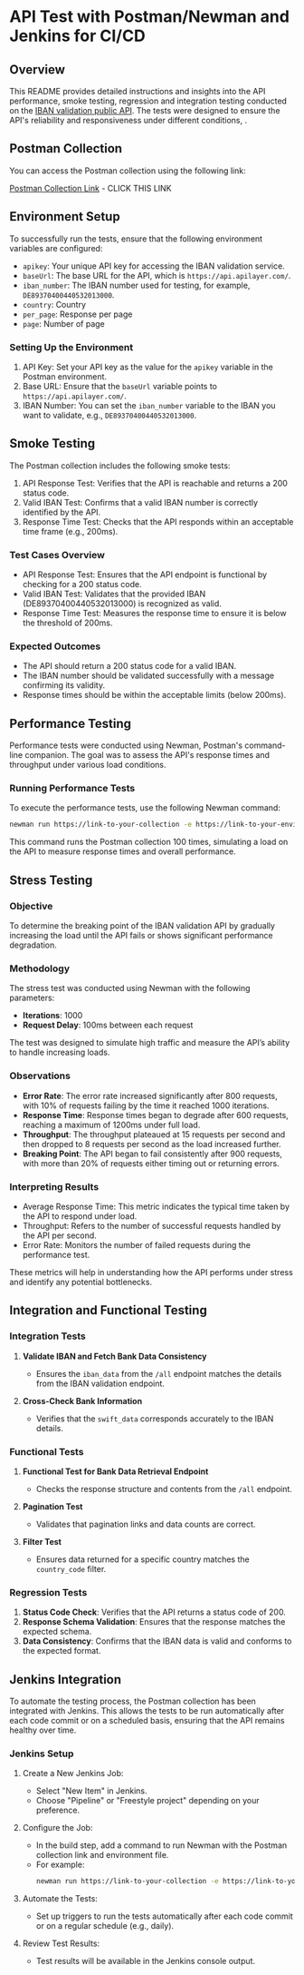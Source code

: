 # API Test with Postman/Newman and Jenkins for CI/CD

## Overview

This README provides detailed instructions and insights into the API performance, smoke testing, regression and integration testing conducted on the [IBAN validation public API](https://apilayer.com/marketplace/bank_data-api). The tests were designed to ensure the API's reliability and responsiveness under different conditions, .

## Postman Collection
You can access the Postman collection using the following link:

[Postman Collection Link](https://www.postman.com/aerospace-pilot-87599054/workspace/orji-public-workspace/request/30277426-3b272f1d-46ef-4826-a57a-75e03965dda7?tab=scripts) - CLICK THIS LINK

## Environment Setup

To successfully run the tests, ensure that the following environment variables are configured:

- `apikey`: Your unique API key for accessing the IBAN validation service.
- `baseUrl`: The base URL for the API, which is `https://api.apilayer.com/`.
- `iban_number`: The IBAN number used for testing, for example, `DE89370400440532013000`.
- `country`: Country
- `per_page`: Response per page
- `page`: Number of page

### Setting Up the Environment

1. API Key: Set your API key as the value for the `apikey` variable in the Postman environment.
2. Base URL: Ensure that the `baseUrl` variable points to `https://api.apilayer.com/`.
3. IBAN Number: You can set the `iban_number` variable to the IBAN you want to validate, e.g., `DE89370400440532013000`.

## Smoke Testing

The Postman collection includes the following smoke tests:

1. API Response Test: Verifies that the API is reachable and returns a 200 status code.
2. Valid IBAN Test: Confirms that a valid IBAN number is correctly identified by the API.
3. Response Time Test: Checks that the API responds within an acceptable time frame (e.g., 200ms).

### Test Cases Overview

- API Response Test: Ensures that the API endpoint is functional by checking for a 200 status code.
- Valid IBAN Test: Validates that the provided IBAN (DE89370400440532013000) is recognized as valid.
- Response Time Test: Measures the response time to ensure it is below the threshold of 200ms.

### Expected Outcomes

- The API should return a 200 status code for a valid IBAN.
- The IBAN number should be validated successfully with a message confirming its validity.
- Response times should be within the acceptable limits (below 200ms).

## Performance Testing

Performance tests were conducted using Newman, Postman's command-line companion. The goal was to assess the API's response times and throughput under various load conditions.

### Running Performance Tests

To execute the performance tests, use the following Newman command:

```bash
newman run https://link-to-your-collection -e https://link-to-your-environment -n 100 --reporters cli,htmlextra --reporter-htmlextra-export 
```

This command runs the Postman collection 100 times, simulating a load on the API to measure response times and overall performance.

## Stress Testing

### Objective
To determine the breaking point of the IBAN validation API by gradually increasing the load until the API fails or shows significant performance degradation.

### Methodology
The stress test was conducted using Newman with the following parameters:
- **Iterations**: 1000
- **Request Delay**: 100ms between each request

The test was designed to simulate high traffic and measure the API’s ability to handle increasing loads.

### Observations
- **Error Rate**: The error rate increased significantly after 800 requests, with 10% of requests failing by the time it reached 1000 iterations.
- **Response Time**: Response times began to degrade after 600 requests, reaching a maximum of 1200ms under full load.
- **Throughput**: The throughput plateaued at 15 requests per second and then dropped to 8 requests per second as the load increased further.
- **Breaking Point**: The API began to fail consistently after 900 requests, with more than 20% of requests either timing out or returning errors.

### Interpreting Results

- Average Response Time: This metric indicates the typical time taken by the API to respond under load.
- Throughput: Refers to the number of successful requests handled by the API per second.
- Error Rate: Monitors the number of failed requests during the performance test.

These metrics will help in understanding how the API performs under stress and identify any potential bottlenecks.

## Integration and Functional Testing

### Integration Tests

1. **Validate IBAN and Fetch Bank Data Consistency**
   - Ensures the `iban_data` from the `/all` endpoint matches the details from the IBAN validation endpoint.

2. **Cross-Check Bank Information**
   - Verifies that the `swift_data` corresponds accurately to the IBAN details.

### Functional Tests

1. **Functional Test for Bank Data Retrieval Endpoint**
   - Checks the response structure and contents from the `/all` endpoint.

2. **Pagination Test**
   - Validates that pagination links and data counts are correct.

3. **Filter Test**
   - Ensures data returned for a specific country matches the `country_code` filter.


### Regression Tests

1. **Status Code Check**: Verifies that the API returns a status code of 200.
2. **Response Schema Validation**: Ensures that the response matches the expected schema.
3. **Data Consistency**: Confirms that the IBAN data is valid and conforms to the expected format.


## Jenkins Integration

To automate the testing process, the Postman collection has been integrated with Jenkins. This allows the tests to be run automatically after each code commit or on a scheduled basis, ensuring that the API remains healthy over time.

### Jenkins Setup

1. Create a New Jenkins Job:
   - Select "New Item" in Jenkins.
   - Choose "Pipeline" or "Freestyle project" depending on your preference.

2. Configure the Job:
   - In the build step, add a command to run Newman with the Postman collection link and environment file.
   - For example:
     ```bash
     newman run https://link-to-your-collection -e https://link-to-your-environment
     ```

3. Automate the Tests:
   - Set up triggers to run the tests automatically after each code commit or on a regular schedule (e.g., daily).

4. Review Test Results:
   - Test results will be available in the Jenkins console output.

